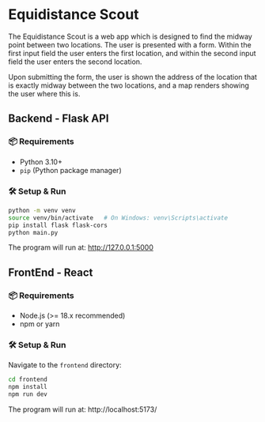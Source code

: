 # Equidistance Scout

The Equidistance Scout is a web app which is designed to find the midway point between two locations. The user is presented with a form. Within the first input field the user enters the first location, and within the second input field the user enters the second location.

Upon submitting the form, the user is shown the address of the location that is exactly midway between the two locations, and a map renders showing the user where this is. 


## Backend - Flask API

### 📦 Requirements

- Python 3.10+
- `pip` (Python package manager)

### 🛠️ Setup & Run

```bash
python -m venv venv
source venv/bin/activate   # On Windows: venv\Scripts\activate
pip install flask flask-cors
python main.py
```
The program will run at: http://127.0.0.1:5000

## FrontEnd - React

### 📦 Requirements
- Node.js (>= 18.x recommended)
- npm or yarn

### 🛠️ Setup & Run

Navigate to the `frontend` directory:
```bash
cd frontend
npm install
npm run dev
```
The program will run at: http://localhost:5173/
